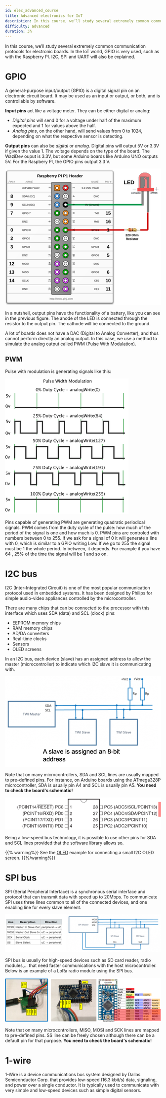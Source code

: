 ```yaml
---
id: elec_advanced_course
title: Advanced electronics for IoT
description: In this course, we’ll study several extremely common communication protocols for electronic boards.
difficulty: advanced
duration: 3h
---
```


In this course, we’ll study several extremely common communication protocols for electronic boards. In the IoT world, GPIO is very used, such as with the Raspberry PI. I2C, SPI and UART will also be explained.

GPIO
====

A general-purpose input/output (GPIO) is a digital signal pin on an electronic circuit board.
It may be used as an input or output, or both, and is controllable by software. 

**Input pins** act like a voltage meter. They can be either digital or analog:

- *Digital pins* will send 0 for a voltage under half of the maximum expected and 1 for values above the half.
- *Analog pins*, on the other hand, will send values from 0 to 1024, depending on what the respective sensor is detecting.

**Output pins** can also be *digital* or *analog*. Digital pins will output 5V or 3.3V if given the value 1.
The voltage depends on the type of the board. The WaziDev ouput is 3.3V, but some Arduino boards like Arduino UNO outputs 5V.
For the Raspbery PI, the GPIO pins output 3.3 V.

![GPIO](img/GPIO.png)

In a nutshell, output pins have the functionality of a battery, like you can see in the previous figure.
The anode of the LED is connected through the resistor to the output pin. The cathode will be connected to the ground.

A lot of boards does not have a DAC (Digital to Analog Converter), and thus cannot perform directly an analog output.
In this case, we use a method to simulate the analog output called PWM (Pulse With Modulation).


PWM
---

Pulse with modulation is generating signals like this:

![PWM](img/PWM.png)

Pins capable of generating PWM are generating quadratic periodical signals.
PWM comes from the duty cycle of the pulse: how much of the period of the signal is one and how much is 0.
PWM pins are controled with numbers between 0 to 255.
If we ask for a signal of 0 it will generate a line with 0, which is similar to a GPIO writing Low.
If we go to 255 the signal must be 1 the whole period. In between, it depends.
For example if you have 64 , 25% of the time the signal will be 1 and so on.


I2C bus
=======

I2C (Inter-Integrated Circuit) is one of the most popular communication protocol used in embedded systems.
It has been designed by Philips for simple audio-video appliances controlled by the microcontroller.

There are many chips that can be connected to the processor with this interface which uses SDA (data) and SCL (clock) pins:

- EEPROM memory chips 
- RAM memory chips 
- AD/DA converters 
- Real-time clocks 
- Sensors
- OLED screens

In an I2C bus, each device (slave) has an assigned address to allow the master (microcontroller) to indicate which I2C slave it is communicating with.

![i2c-bus](img/i2c-bus.png)

Note that on many microcontrollers, SDA and SCL lines are usually mapped to pre-defined pins. For instance, on Arduino boards using the ATmega328P microcontroller, SDA is usually pin A4 and SCL is usually pin A5. **You need to check the board's schematic!**

![i2c-pins](img/i2c-pins.png)

Being a low-speed bus technology, it is possible to use other pins for SDA and SCL lines provided that the software library allows so.

{{% warning%}}
See the [OLED](/resources/waziup/oled-display) example for connecting a small I2C OLED screen.
{{%/warning%}}

SPI bus
=======

SPI (Serial Peripheral Interface) is a synchronous serial interface and protocol that can transmit data with speed up to 20Mbps.
To communicate SPI uses three lines common to all of the connected devices, and one enabling line for every slave element.

![spi-bus](img/spi-bus.png)

SPI bus is usually for high-speed devices such as SD card reader, radio modules,... that need faster communications with the host microcontroller. Below is an example of a LoRa radio module using the SPI bus.

![spi-lora](img/spi-lora.png)

Note that on many microcontrollers, MISO, MOSI and SCK lines are mapped to pre-defined pins. SS line can be freely chosen although there can be a default pin for that purpose. **You need to check the board's schematic!**

1-wire
======

1-Wire is a device communications bus system designed by Dallas Semiconductor Corp. that provides low-speed (16.3 kbit/s) data, signaling, and power over a single conductor.
It is typically used to communicate with very simple and low-speed devices such as simple digital sensors.


